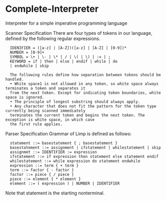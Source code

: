 # Complete-Interpreter
Interpreter for a simple imperative programming language

Scanner Specification There are four types of tokens in our language, defined by the following regular
expressions.

      IDENIFIER = ([a-z] | [A-Z])([a-z] | [A-Z] | [0-9])*
      NUMBER = [0-9]+
      SYMBOL = \+ | \- | \* | / | \( | \) | := | ;
      KEYWORD = if | then | else | endif | while | do
      | endwhile | skip
      
      The following rules define how separation between tokens should be handled.
      • White space1 is not allowed in any token, so white space always terminates a token and separates it
      from the next token. Except for indicating token boundaries, white space is ignored.
      • The principle of longest substring should always apply.
      • Any character that does not fit the pattern for the token type currently being scanned immediately
      terminates the current token and begins the next token. The exception is white space, in which case
      the first rule applies.
      
Parser Specification Grammar of Limp is defined as follows:

      statement ::= basestatement { ; basestatement }
      basestatement ::= assignment | ifstatement | whilestatement | skip
      assignmet ::= IDENTIFIER := expression
      ifstatement ::= if expression then statement else statement endif
      whilestatement ::= while expression do statement endwhile
      expression ::= term { + term }
      term ::= factor { - factor }
      factor ::= piece { / piece }
      piece ::= element { * element }
      element ::= ( expression ) | NUMBER | IDENTIFIER
      
Note that statement is the starting nonterminal.
